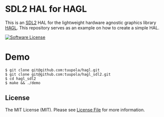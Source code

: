 # SDL2 HAL for HAGL

This is an [SDL2](https://www.libsdl.org/) HAL for the lightweight hardware agnostic graphics library [HAGL](https://github.com/tuupola/hagl
). This repository serves as an example on how to create a simple HAL.


[![Software License](https://img.shields.io/badge/license-MIT-brightgreen.svg?style=flat-square)](LICENSE.md)

# Demo

```
$ git clone git@github.com:tuupola/hagl.git
$ git clone git@github.com:tuupola/hagl_sdl2.git
$ cd hagl_sdl2
$ make && ./demo
```

## License

The MIT License (MIT). Please see [License File](LICENSE.txt) for more information.
